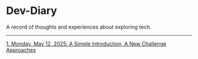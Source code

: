 # Dev-Diary
A record of thoughts and experiences about exploring tech.

---

[1. Monday, May 12, 2025: A Simple Introduction, A New Challenge Approaches](https://github.com/AtomicPuzzle/Dev-Diary/blob/main/Entries/1%20-%20May%2012%2C%202025.md)